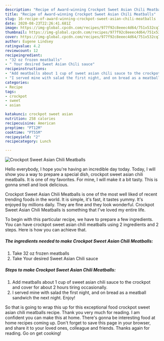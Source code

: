 ```yaml
---
description: "Recipe of Award-winning Crockpot Sweet Asian Chili Meatballs"
title: "Recipe of Award-winning Crockpot Sweet Asian Chili Meatballs"
slug: 16-recipe-of-award-winning-crockpot-sweet-asian-chili-meatballs
date: 2020-08-23T22:26:41.681Z
image: https://img-global.cpcdn.com/recipes/977f92c8eeec4d64/751x532cq70/crockpot-sweet-asian-chili-meatballs-recipe-main-photo.jpg
thumbnail: https://img-global.cpcdn.com/recipes/977f92c8eeec4d64/751x532cq70/crockpot-sweet-asian-chili-meatballs-recipe-main-photo.jpg
cover: https://img-global.cpcdn.com/recipes/977f92c8eeec4d64/751x532cq70/crockpot-sweet-asian-chili-meatballs-recipe-main-photo.jpg
author: Eugene Lindsey
ratingvalue: 4.2
reviewcount: 12
recipeingredient:
- "32 oz frozen meatballs"
- " Your desired Sweet Asian Chili sauce"
recipeinstructions:
- "Add meatballs about 1 cup of sweet asian chili sauce to the crockpot and cover for about 2 hours tiring occasionally."
- "I served mine with salad the first night, and on bread as a meatball sandwich the next night. Enjoy!"
categories:
- Recipe
tags:
- crockpot
- sweet
- asian

katakunci: crockpot sweet asian 
nutrition: 258 calories
recipecuisine: American
preptime: "PT12M"
cooktime: "PT55M"
recipeyield: "2"
recipecategory: Lunch

---
```



![Crockpot Sweet Asian Chili Meatballs](https://img-global.cpcdn.com/recipes/977f92c8eeec4d64/751x532cq70/crockpot-sweet-asian-chili-meatballs-recipe-main-photo.jpg)

Hello everybody, I hope you're having an incredible day today. Today, I will show you a way to prepare a special dish, crockpot sweet asian chili meatballs. It is one of my favorites. For mine, I will make it a bit tasty. This is gonna smell and look delicious.



Crockpot Sweet Asian Chili Meatballs is one of the most well liked of recent trending foods in the world. It is simple, it's fast, it tastes yummy. It's enjoyed by millions daily. They are fine and they look wonderful. Crockpot Sweet Asian Chili Meatballs is something that I've loved my entire life.


To begin with this particular recipe, we have to prepare a few ingredients. You can have crockpot sweet asian chili meatballs using 2 ingredients and 2 steps. Here is how you can achieve that.

##### The ingredients needed to make Crockpot Sweet Asian Chili Meatballs:

1. Take 32 oz frozen meatballs
1. Take  Your desired Sweet Asian Chili sauce




##### Steps to make Crockpot Sweet Asian Chili Meatballs:

1. Add meatballs about 1 cup of sweet asian chili sauce to the crockpot and cover for about 2 hours tiring occasionally.
1. I served mine with salad the first night, and on bread as a meatball sandwich the next night. Enjoy!




So that is going to wrap this up for this exceptional food crockpot sweet asian chili meatballs recipe. Thank you very much for reading. I am confident you can make this at home. There's gonna be interesting food at home recipes coming up. Don't forget to save this page in your browser, and share it to your loved ones, colleague and friends. Thanks again for reading. Go on get cooking!
